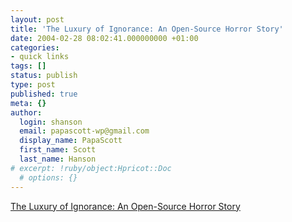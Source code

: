 ```yaml
---
layout: post
title: 'The Luxury of Ignorance: An Open-Source Horror Story'
date: 2004-02-28 08:02:41.000000000 +01:00
categories:
- quick links
tags: []
status: publish
type: post
published: true
meta: {}
author:
  login: shanson
  email: papascott-wp@gmail.com
  display_name: PapaScott
  first_name: Scott
  last_name: Hanson
# excerpt: !ruby/object:Hpricot::Doc
  # options: {}
---
```

<p><a title="ESR tries to set up CUPS on Linux. And fails." href="http://www.catb.org/~esr/writings/cups-horror.html">The Luxury of Ignorance: An Open-Source Horror Story</a></p>
